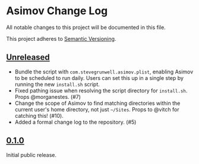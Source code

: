 # Asimov Change Log

All notable changes to this project will be documented in this file.

This project adheres to [Semantic Versioning](http://semver.org/).


## [Unreleased]

* Bundle the script with `com.stevegrunwell.asimov.plist`, enabling Asimov to be scheduled to run daily. Users can set this up in a single step by running the new `install.sh` script.
* Fixed pathing issue when resolving the script directory for `install.sh`. Props @morganestes. (#7)
* Change the scope of Asimov to find matching directories within the current user's home directory, not just `~/Sites`. Props to @vitch for catching this! (#10).
* Added a formal change log to the repository. (#5)


## [0.1.0]

Initial public release.


[Unreleased]: https://github.com/stevegrunwell/asimov/compare/master...develop
[0.1.0]: https://github.com/stevegrunwell/asimov/releases/tag/v0.1.0
[#10]: https://github.com/stevegrunwell/asimov/issues/10
[#7]: https://github.com/stevegrunwell/asimov/issues/7
[#5]: https://github.com/stevegrunwell/asimov/issues/5